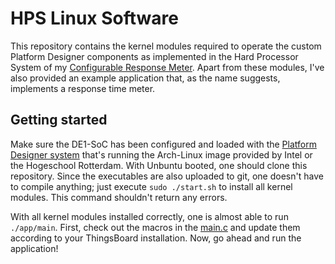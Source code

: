 # HPS Linux Software
This repository contains the kernel modules required to operate the custom Platform Designer components as implemented in the Hard Processor System of my [Configurable Response Meter](https://github.com/JVKran/Configurable-Reaction-Meter/tree/main/hps). Apart from these modules, I've also provided an example application that, as the name suggests, implements a response time meter.

## Getting started
Make sure the DE1-SoC has been configured and loaded with the [Platform Designer system](https://github.com/JVKran/Configurable-Reaction-Meter/tree/main/hps) that's running the Arch-Linux image provided by Intel or the Hogeschool Rotterdam. With Unbuntu booted, one should clone this repository. Since the executables are also uploaded to git, one doesn't have to compile anything; just execute ```sudo ./start.sh``` to install all kernel modules. This command shouldn't return any errors.

With all kernel modules installed correctly, one is almost able to run ```./app/main```. First, check out the macros in the [main.c](app/main.c) and update them according to your ThingsBoard installation. Now, go ahead and run the application!